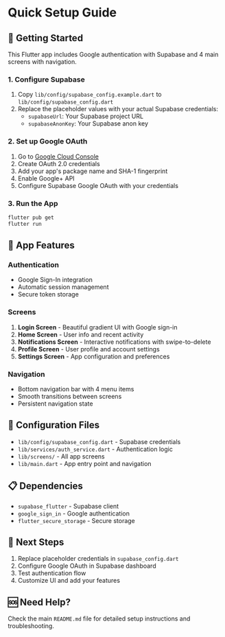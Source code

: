 # Quick Setup Guide

## 🚀 Getting Started

This Flutter app includes Google authentication with Supabase and 4 main screens with navigation.

### 1. Configure Supabase

1. Copy `lib/config/supabase_config.example.dart` to `lib/config/supabase_config.dart`
2. Replace the placeholder values with your actual Supabase credentials:
   - `supabaseUrl`: Your Supabase project URL
   - `supabaseAnonKey`: Your Supabase anon key

### 2. Set up Google OAuth

1. Go to [Google Cloud Console](https://console.cloud.google.com)
2. Create OAuth 2.0 credentials
3. Add your app's package name and SHA-1 fingerprint
4. Enable Google+ API
5. Configure Supabase Google OAuth with your credentials

### 3. Run the App

```bash
flutter pub get
flutter run
```

## 📱 App Features

### Authentication
- Google Sign-In integration
- Automatic session management
- Secure token storage

### Screens
1. **Login Screen** - Beautiful gradient UI with Google sign-in
2. **Home Screen** - User info and recent activity
3. **Notifications Screen** - Interactive notifications with swipe-to-delete
4. **Profile Screen** - User profile and account settings
5. **Settings Screen** - App configuration and preferences

### Navigation
- Bottom navigation bar with 4 menu items
- Smooth transitions between screens
- Persistent navigation state

## 🔧 Configuration Files

- `lib/config/supabase_config.dart` - Supabase credentials
- `lib/services/auth_service.dart` - Authentication logic
- `lib/screens/` - All app screens
- `lib/main.dart` - App entry point and navigation

## 📋 Dependencies

- `supabase_flutter` - Supabase client
- `google_sign_in` - Google authentication
- `flutter_secure_storage` - Secure storage

## 🎯 Next Steps

1. Replace placeholder credentials in `supabase_config.dart`
2. Configure Google OAuth in Supabase dashboard
3. Test authentication flow
4. Customize UI and add your features

## 🆘 Need Help?

Check the main `README.md` file for detailed setup instructions and troubleshooting.

